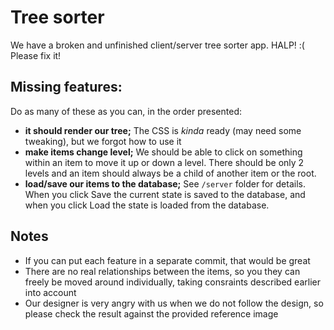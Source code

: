 # Tree sorter

We have a broken and unfinished client/server tree sorter app. HALP! :( Please fix it!

## Missing features:

Do as many of these as you can, in the order presented:

- **it should render our tree;** The CSS is _kinda_ ready (may need some tweaking), but we forgot how to use it
- **make items change level;** We should be able to click on something within an item to move it up or down a level. There should be only 2 levels and an item should always be a child of another item or the root.
- **load/save our items to the database;** See `/server` folder for details. When you click Save the current state is saved to the database, and when you click Load the state is loaded from the database.

## Notes

- If you can put each feature in a separate commit, that would be great
- There are no real relationships between the items, so you they can freely be moved around individually, taking consraints described earlier into account
- Our designer is very angry with us when we do not follow the design, so please check the result against the provided reference image
